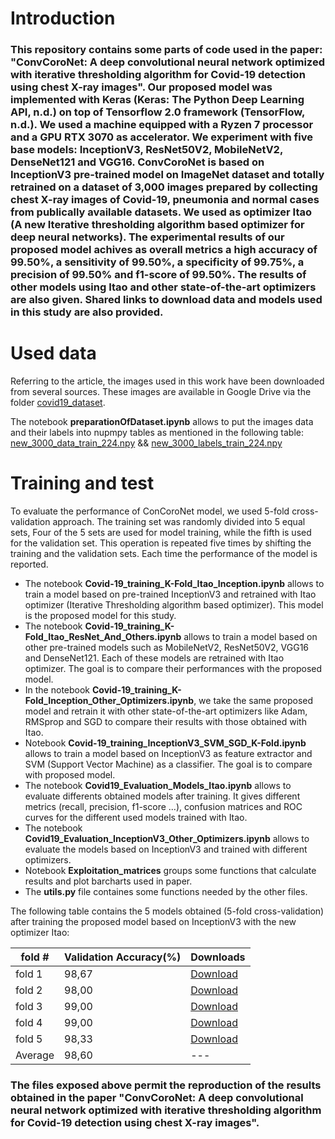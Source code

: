 # Introduction
### This repository contains some parts of code used in the paper: "ConvCoroNet: A deep convolutional neural network optimized with iterative thresholding algorithm for Covid-19 detection using chest X-ray images". Our proposed model was implemented with Keras (Keras: The Python Deep Learning API, n.d.) on top of Tensorflow 2.0 framework (TensorFlow, n.d.). We used a machine equipped with a Ryzen 7 processor and a GPU RTX 3070 as accelerator. We experiment with five base models: InceptionV3, ResNet50V2, MobileNetV2, DenseNet121 and VGG16. ConvCoroNet is based on InceptionV3 pre-trained model on ImageNet dataset and totally retrained on a dataset of 3,000 images prepared by collecting chest X-ray images of Covid-19, pneumonia and normal cases from publically available datasets. We used as optimizer Itao (A new Iterative thresholding algorithm based optimizer for deep neural networks). The experimental results of our proposed model achives as overall metrics a high accuracy of 99.50%, a sensitivity of 99.50%, a specificity of 99.75%, a precision of 99.50% and f1-score of 99.50%. The results of other models using Itao and other state-of-the-art optimizers are also given. Shared links to download data and models used in this study are also provided. 

# Used data
Referring to the article, the images used in this work have been downloaded from several sources. These images are available in Google Drive via the folder [covid19_dataset](https://drive.google.com/drive/folders/1BB5PJEBiGzzRD240JPDjSAidXCNqJQpS?usp=sharing). 

The notebook __preparationOfDataset.ipynb__ allows to put the images data and their labels into nupmpy tables as mentioned in the following table: [new_3000_data_train_224.npy](https://drive.google.com/file/d/1i6SeB1VnW-OU8qQkMOt_Luvdn3kTu8TY/view?usp=sharing)  &&  [new_3000_labels_train_224.npy](https://drive.google.com/file/d/1vrXvhd2AVYO_5aUQ2t2q15-JHLrNG5nX/view?usp=sharing)

# Training and test
To evaluate the performance of ConCoroNet model, we used 5-fold cross-validation approach. The training set was randomly divided into 5 equal sets, Four of the 5 sets are used for model training, while the fifth is used for the validation set. This operation is repeated five times by shifting the training and the validation sets. Each time the performance of the model is reported. 
* The notebook __Covid-19_training_K-Fold_Itao_Inception.ipynb__ allows to train a model based on pre-trained InceptionV3 and retrained with Itao optimizer (Iterative Thresholding algorithm based optimizer). This model is the proposed model for this study.
* The notebook __Covid-19_training_K-Fold_Itao_ResNet_And_Others.ipynb__ allows to train a model based on other pre-trained models such as MobileNetV2, ResNet50V2, VGG16 and DenseNet121. Each of these models are retrained with Itao optimizer. The goal is to compare their performances with the proposed model.
* In the notebook __Covid-19_training_K-Fold_Inception_Other_Optimizers.ipynb__, we take the same proposed model and retrain it with other state-of-the-art optimizers like Adam, RMSprop and SGD to compare their results with those obtained with Itao.
* Notebook __Covid-19_training_InceptionV3_SVM_SGD_K-Fold.ipynb__ allows to train a model based on InceptionV3 as feature extractor and SVM (Support Vector Machine) as a classifier. The goal is to compare with proposed model.
* The notebook __Covid19_Evaluation_Models_Itao.ipynb__ allows to evaluate differents obtained models after training. It gives different metrics (recall, precision, f1-score ...), confusion matrices and ROC curves for the different used models trained with Itao.
* The notebook __Covid19_Evaluation_InceptionV3_Other_Optimizers.ipynb__ allows to evaluate the models based on InceptionV3 and trained with different optimizers.
* Notebook __Exploitation_matrices__ groups some functions that calculate results and plot barcharts used in paper.
* The __utils.py__ file containes some functions needed by the other files.      

The following table contains the 5 models obtained (5-fold cross-validation) after training the proposed model based on InceptionV3 with the new optimizer Itao: 

| fold #         | Validation Accuracy(%) | Downloads     |
|----------------|------------------------|---------------|
| fold 1          |        98,67           | [Download](https://drive.google.com/file/d/1-1eIXxQkIlnGNoUdbyBpJxsB3poE7nj0/view?usp=sharing) |
| fold 2    |        98,00           | [Download](https://drive.google.com/file/d/1-EKaLLUJQszgcgsKAqRnnNKbC5_A3c1g/view?usp=sharing) |
| fold 3          |        99,00           | [Download](https://drive.google.com/file/d/1-V2dWoS9E9e4ZCJZgQbbOP4Ro3pBisqj/view?usp=sharing) |
| fold 4       |        99,00           | [Download](https://drive.google.com/file/d/1-nPmhL_ZzsvxthrxE1D7gxPjPD1X7I7v/view?usp=sharing) |
| fold 5       |        98,33           | [Download](https://drive.google.com/file/d/102uSaE2s4C27E0n03AypBsafw-lr_tqo/view?usp=sharing) |
| Average       |        98,60           | --- |      
 
### The files exposed above permit the reproduction of the results obtained in the paper "ConvCoroNet: A deep convolutional neural network optimized with iterative thresholding algorithm for Covid-19 detection using chest X-ray images".
